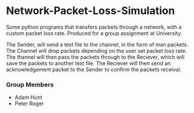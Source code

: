# Network-Packet-Loss-Simulation
Some python programs that transfers packets through a network, with a custom packet loss rate. Produced for a group assignment at University.

The Sender, will send a text file to the channel, in the form of man packets. The Channel will drop packets depending on the user set packet loss rate. The thannel will then pass the packets through to the Reciever, which will save the packets to another text file. The Reciever will then send an acknowledgement packet to the Sender to confirm the packets receival.

### Group Members
* Adam Hunt
* Peter Roger

